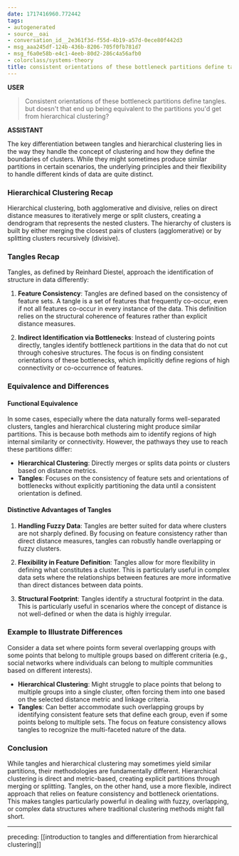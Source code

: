 ```yaml
---
date: 1717416960.772442
tags:
- autogenerated
- source__oai
- conversation_id__2e361f3d-f55d-4b19-a57d-0ece80f442d3
- msg_aaa245df-124b-436b-8206-705f0fb781d7
- msg_f6a0e58b-e4c1-4eeb-80d2-286c4a56afb0
- colorclass/systems-theory
title: consistent orientations of these bottleneck partitions define tangles.
---
```


**USER**

>Consistent orientations of these bottleneck partitions define tangles.
but doesn't that end up being equivalent to the partitions you'd get from hierarchical clustering?


**ASSISTANT**

The key differentiation between tangles and hierarchical clustering lies in the way they handle the concept of clustering and how they define the boundaries of clusters. While they might sometimes produce similar partitions in certain scenarios, the underlying principles and their flexibility to handle different kinds of data are quite distinct.

### Hierarchical Clustering Recap

Hierarchical clustering, both agglomerative and divisive, relies on direct distance measures to iteratively merge or split clusters, creating a dendrogram that represents the nested clusters. The hierarchy of clusters is built by either merging the closest pairs of clusters (agglomerative) or by splitting clusters recursively (divisive).

### Tangles Recap

Tangles, as defined by Reinhard Diestel, approach the identification of structure in data differently:

1. **Feature Consistency**: Tangles are defined based on the consistency of feature sets. A tangle is a set of features that frequently co-occur, even if not all features co-occur in every instance of the data. This definition relies on the structural coherence of features rather than explicit distance measures.

2. **Indirect Identification via Bottlenecks**: Instead of clustering points directly, tangles identify bottleneck partitions in the data that do not cut through cohesive structures. The focus is on finding consistent orientations of these bottlenecks, which implicitly define regions of high connectivity or co-occurrence of features.

### Equivalence and Differences

#### Functional Equivalence

In some cases, especially where the data naturally forms well-separated clusters, tangles and hierarchical clustering might produce similar partitions. This is because both methods aim to identify regions of high internal similarity or connectivity. However, the pathways they use to reach these partitions differ:

- **Hierarchical Clustering**: Directly merges or splits data points or clusters based on distance metrics.
- **Tangles**: Focuses on the consistency of feature sets and orientations of bottlenecks without explicitly partitioning the data until a consistent orientation is defined.

#### Distinctive Advantages of Tangles

1. **Handling Fuzzy Data**: Tangles are better suited for data where clusters are not sharply defined. By focusing on feature consistency rather than direct distance measures, tangles can robustly handle overlapping or fuzzy clusters.

2. **Flexibility in Feature Definition**: Tangles allow for more flexibility in defining what constitutes a cluster. This is particularly useful in complex data sets where the relationships between features are more informative than direct distances between data points.

3. **Structural Footprint**: Tangles identify a structural footprint in the data. This is particularly useful in scenarios where the concept of distance is not well-defined or when the data is highly irregular.

### Example to Illustrate Differences

Consider a data set where points form several overlapping groups with some points that belong to multiple groups based on different criteria (e.g., social networks where individuals can belong to multiple communities based on different interests).

- **Hierarchical Clustering**: Might struggle to place points that belong to multiple groups into a single cluster, often forcing them into one based on the selected distance metric and linkage criteria.
- **Tangles**: Can better accommodate such overlapping groups by identifying consistent feature sets that define each group, even if some points belong to multiple sets. The focus on feature consistency allows tangles to recognize the multi-faceted nature of the data.

### Conclusion

While tangles and hierarchical clustering may sometimes yield similar partitions, their methodologies are fundamentally different. Hierarchical clustering is direct and metric-based, creating explicit partitions through merging or splitting. Tangles, on the other hand, use a more flexible, indirect approach that relies on feature consistency and bottleneck orientations. This makes tangles particularly powerful in dealing with fuzzy, overlapping, or complex data structures where traditional clustering methods might fall short.


---

preceding: [[introduction to tangles and differentiation from hierarchical clustering]]